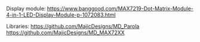 

Display module: https://www.banggood.com/MAX7219-Dot-Matrix-Module-4-in-1-LED-Display-Module-p-1072083.html

Libraries: 
https://github.com/MajicDesigns/MD_Parola
https://github.com/MajicDesigns/MD_MAX72XX
